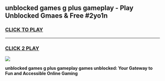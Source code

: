 
## unblocked games g plus gameplay - Play Unblocked Gmaes & Free #2yo1n
<h3>
<a href="https://news.freeplayer.one?title=unblocked_games_g_plus_gameplay&ref=03M">CLICK TO PLAY</a></h3>
<hr>

<h3>
<a href="https://news.freeplayer.one?title=unblocked_games_g_plus_gameplay&ref=03M">CLICK 2 PLAY</a>
  
</h3>

<a href="https://news.freeplayer.one?title=unblocked_games_g_plus_gameplay&ref=03M"><img src="https://clearcache.store/games.png"></a>


**unblocked games g plus gameplay games unblocked: Your Gateway to Fun and Accessible Online Gaming**
